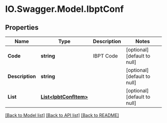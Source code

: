 # IO.Swagger.Model.IbptConf
## Properties

Name | Type | Description | Notes
------------ | ------------- | ------------- | -------------
**Code** | **string** | IBPT Code | [optional] [default to null]
**Description** | **string** |  | [optional] [default to null]
**List** | [**List&lt;IpbtConfItem&gt;**](IpbtConfItem.md) |  | [optional] [default to null]

[[Back to Model list]](../README.md#documentation-for-models) [[Back to API list]](../README.md#documentation-for-api-endpoints) [[Back to README]](../README.md)

